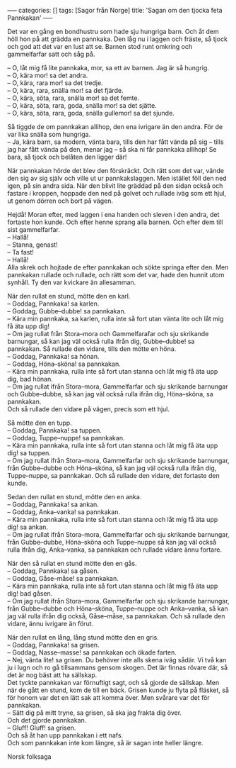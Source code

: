 –––
categories: []
tags: [Sagor från Norge]
title: 'Sagan om den tjocka feta Pannkakan'
–––

Det var en gång en bondhustru som hade sju hungriga barn. Och åt dem höll hon på att grädda en pannkaka. Den låg nu i laggen och fräste, så tjock och god att det var en lust att se. Barnen stod runt omkring och gammelfarfar satt och såg på.

– O, låt mig få lite pannkaka, mor, sa ett av barnen. Jag är så hungrig.  
– O, kära mor! sa det andra.  
– O, kära, rara mor! sa det tredje.  
– O, kära, rara, snälla mor! sa det fjärde.  
– O, kära, söta, rara, snälla mor! sa det femte.  
– O, kära, söta, rara, goda, snälla mor! sa det sjätte.  
– O, kära, söta, rara, goda, snälla gullemor! sa det sjunde.

Så tiggde de om pannkakan allihop, den ena ivrigare än den andra. För de var lika snälla som hungriga.  
– Ja, kära barn, sa modern, vänta bara, tills den har fått vända på sig – tills jag har fått vända på den, menar jag – så ska ni får pannkaka allihop! Se bara, så tjock och belåten den ligger där!

När pannkakan hörde det blev den förskräckt. Och rätt som det var, vände den sig av sig själv och ville ut ur pannkakslaggen. Men istället föll den ned igen, på sin andra sida. När den blivit lite gräddad på den sidan också och fastare i kroppen, hoppade den
ned på golvet och rullade iväg som ett hjul, ut genom dörren och bort på vägen.


Hejdå! Moran efter, med laggen i ena handen och sleven i den andra, det fortaste hon kunde. Och efter henne sprang alla barnen. Och efter dem till sist gammelfarfar.  
– Hallå!  
– Stanna, genast!  
– Ta fast!  
– Hallå!  
Alla skrek och hojtade de efter pannkakan och sökte springa efter den. Men pannkakan rullade och rullade, och rätt som det var, hade den hunnit utom synhåll. Ty den var kvickare än allesamman.

När den rullat en stund, mötte den en karl.  
– Goddag, Pannkaka! sa karlen.  
– Goddag, Gubbe–dubbe! sa pannkakan.  
– Kära min pannkaka, sa karlen, rulla inte så fort utan vänta lite och låt mig få äta upp dig!  
– Om jag rullat från Stora–mora och Gammelfarafar och sju skrikande barnungar, så kan jag väl också rulla ifrån dig, Gubbe–dubbe! sa pannkakan. Så rullade den vidare, tills den mötte en höna.  
– Goddag, Pannkaka! sa hönan.  
– Goddag, Höna–sköna! sa pannkakan.  
– Kära min pannkaka, rulla inte så fort utan stanna och låt mig få äta upp dig, bad hönan.  
– Om jag rullat ifrån Stora–mora, Gammelfarfar och sju skrikande barnungar och 
Gubbe–dubbe, så kan jag väl också rulla ifrån dig, Höna–sköna, sa pannkakan.  
Och så rullade den vidare på vägen, precis som ett hjul.

Så mötte den en tupp.  
– Goddag, Pannkaka! sa tuppen.  
– Goddag, Tuppe–nuppe! sa pannkakan.  
– Kära min pannkaka, rulla inte så fort utan stanna och låt mig få äta upp dig! sa tuppen.  
– Om jag rullat ifrån Stora–mora, Gammelfarfar och sju skrikande barnungar, från Gubbe–dubbe och Höna–sköna, så kan jag väl också rulla ifrån dig, Tuppe–nuppe, sa pannkakan. Och så rullade den vidare, det fortaste den kunde.

Sedan den rullat en stund, mötte den en anka.  
– Goddag, Pannkaka! sa ankan.  
– Goddag, Anka–vanka! sa pannkakan.  
– Kära min pannkaka, rulla inte så fort utan stanna och låt mig få äta upp dig! sa ankan.  
– Om jag rullat ifrån Stora–mora, Gammelfarfar och sju skrikande barnungar, från Gubbe–dubbe, Höna–sköna och Tuppe–nuppe så kan jag väl också rulla ifrån dig, Anka–vanka, sa pannkakan och rullade vidare ännu fortare. 

När den så rullat en stund mötte den en gås.  
– Goddag, Pannkaka! sa gåsen.  
– Goddag, Gåse–måse! sa pannkakan.  
– Kära min pannkaka, rulla inte så fort utan stanna och låt mig få äta upp dig! bad gåsen.  
– Om jag rullat ifrån Stora–mora, Gammelfarfar och sju skrikande barnungar, från 
Gubbe–dubbe och Höna–sköna, Tuppe–nuppe och Anka–vanka, så kan jag väl rulla ifrån 
dig också, Gåse–måse, sa pannkakan. Och så rullade den vidare, ännu ivrigare än förut.  

När den rullat en lång, lång stund mötte den en gris.  
– Goddag, Pannkaka! sa grisen.  
– Goddag, Nasse–masse! sa pannkakan och ökade farten.  
– Nej, vänta lite! sa grisen. Du behöver inte alls skena iväg sådär. Vi två kan ju i lugn och ro gå tillsammans gensom skogen. Det lär finnas rövare där, så det är nog bäst att ha sällskap.  
Det tyckte pannkakan var förnuftigt sagt, och så gjorde de sällskap. Men när de gått en stund, kom de till en bäck. Grisen kunde ju flyta på fläsket, så för honom var det en lätt sak att komma över. Men svårare var det för pannkakan.  
– Sätt dig på mitt tryne, sa grisen, så ska jag frakta dig över.  
Och det gjorde pannkakan.  
– Gluff! Gluff! sa grisen.  
Och så åt han upp pannkakan i ett nafs.  
Och som pannkakan inte kom längre, så är sagan inte heller längre.


Norsk folksaga
